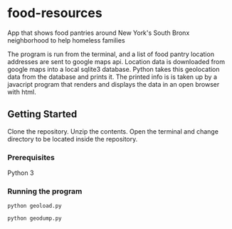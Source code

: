 # food-resources
App that shows food pantries around New York's South Bronx neighborhood to help homeless families

The program is run from the terminal, and a list of food pantry location addresses are sent to google maps api. Location data is downloaded from google maps into a local sqlite3 database. Python takes this geolocation data from the database and prints it. The printed info is is taken up by a javacript program that renders and displays the data in an open browser with html.

## Getting Started

Clone the repository. Unzip the contents. Open the terminal and change directory to be located inside the repository.

### Prerequisites

Python 3

### Running the program

```
python geoload.py
```

```
python geodump.py
```
